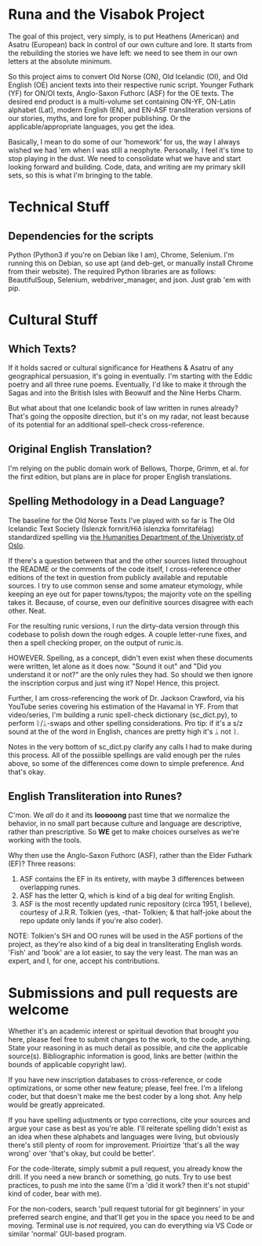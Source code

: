 # Runa and the Visabok Project

The goal of this project, very simply, is to put Heathens (American) and Asatru (European) back in control of our own culture and lore. It starts from the rebuilding the stories we have left: we need to see them in our own letters at the absolute minimum. 

So this project aims to convert Old Norse (ON), Old Icelandic (OI), and Old English (OE) ancient texts into their respective runic script. Younger Futhark (YF) for ON/OI texts, Anglo-Saxon Futhorc (ASF) for the OE texts. The desired end product is a multi-volume set containing ON-YF, ON-Latin alphabet (Lat), modern English (EN), and EN-ASF transliteration versions of our stories, myths, and lore for proper publishing. Or the applicable/appropriate languages, you get the idea.

Basically, I mean to do some of our 'homework' for us, the way I always wished we had 'em when I was still a neophyte. Personally, I feel it's time to stop playing in the dust. We need to consolidate what we have and start looking forward and building. Code, data, and writing are my primary skill sets, so this is what I'm bringing to the table.

# Technical Stuff

## Dependencies for the scripts

Python (Python3 if you're on Debian like I am), Chrome, Selenium. I'm running this on Debian, so use apt (and deb-get, or manually install Chrome from their website). The required Python libraries are as follows: BeautifulSoup, Selenium, webdriver_manager, and json. Just grab 'em with pip.

# Cultural Stuff

## Which Texts?

If it holds sacred or cultural significance for Heathens & Asatru of any geographical persuasion, it's going in eventually. I'm starting with the Eddic poetry and all three rune poems. Eventually, I'd like to make it through the Sagas and into the British Isles with Beowulf and the Nine Herbs Charm. 

But what about that one Icelandic book of law written in runes already? That's going the opposite direction, but it's on my radar, not least because of its potential for an additional spell-check cross-reference.

## Original English Translation?

I'm relying on the public domain work of Bellows, Thorpe, Grimm, et al. for the first edition, but plans are in place for proper English translations. 

## Spelling Methodology in a Dead Language?

The baseline for the Old Norse Texts I've played with so far is The Old Icelandic Text Society (Íslenzk fornrit/Hið íslenzka fornritafélag) standardized spelling via [the Humanities Department of the Univeristy of Oslo](https://www2.hf.uio.no/polyglotta/index.php?page=library&bid=18). 

If there's a question between that and the other sources listed throughout the README or the comments of the code itself, I cross-reference other editions of the text in question from publicly available and reputable sources. I try to use common sense and some amateur etymology, while keeping an eye out for paper towns/typos; the majority vote on the spelling takes it. Because, of course, even our definitive sources disagree with each other. Neat.

For the resulting runic versions, I run the dirty-data version through this codebase to polish down the rough edges. A couple letter-rune fixes, and then a spell checking proper, on the output of runic.is.

HOWEVER. Spelling, as a concept, didn't even exist when these documents were written, let alone as it does now. "Sound it out" and "Did you understand it or not?" are the only rules they had. So should we then ignore the inscription corpus and just wing it? Nope! Hence, this project. 

Further, I am cross-referencing the work of Dr. Jackson Crawford, via his YouTube series covering his estimation of the Havamal in YF. From that video/series, I'm building a runic spell-check dictionary (sc_dict.py), to perform ᚱ/ᛦ-swaps and other spelling considerations. Pro tip: if it's a s/z sound at the of the word in English, chances are pretty high it's ᛦ not ᚱ. 

Notes in the very bottom of sc_dict.py clarify any calls I had to make during this process. All of the possiible spellings are valid enough per the rules above, so some of the differences come down to simple preference. And that's okay.

## English Transliteration into Runes?

C'mon. We *all* do it and its **__looooong__** past time that we normalize the behavior, in no small part because culture and language are descriptive, rather than prescriptive. So **__WE__** get to make choices ourselves as we're working with the tools. 

Why then use the Anglo-Saxon Futhorc (ASF), rather than the Elder Futhark (EF)? Three reasons:

1. ASF contains the EF in its entirety, with maybe 3 differences between overlapping runes.
2. ASF has the letter Q, which is kind of a big deal for writing English.
3. ASF is the most recently updated runic repository (circa 1951, I believe), courtesy of J.R.R. Tolkien (yes, -that- Tolkien; & that half-joke about the repo update only lands if you're also coder). 

NOTE: Tolkien's SH and OO runes will be used in the ASF portions of the project, as they're also kind of a big deal in transliterating English words. 'Fish' and 'book' are a lot easier, to say the very least. The man was an expert, and I, for one, accept his contributions. 

# Submissions and pull requests are welcome

Whether it's an academic interest or spiritual devotion that brought you here, please feel free to submit changes to the work, to the code, anything. State your reasoning in as much detail as possible, and cite the applicable source(s). Bibliographic information is good, links are better (within the bounds of applicable copyright law). 

If you have new inscription databases to cross-reference, or code optimizations, or some other new feature; please, feel free. I'm a lifelong coder, but that doesn't make me the best coder by a long shot. Any help would be greatly appreicated.

If you have spelling adjustments or typo corrections, cite your sources and argue your case as best as you're able. I'll reiterate spelling didn't exist as an idea when these alphabets and languages were living, but obviously there's still plenty of room for improvement. Prioirtize 'that's all the way wrong' over 'that's okay, but could be better'. 

For the code-literate, simply submit a pull request, you already know the drill. If you need a new branch or something, go nuts. Try to use best practices, to push me into the same (I'm a 'did it work? then it's not stupid' kind of coder, bear with me).

For the non-coders, search 'pull request tutorial for git beginners' in your preferred search engine, and that'll get you in the space you need to be and moving. Terminal use is *not* required, you can do everything via VS Code or similar 'normal' GUI-based program.